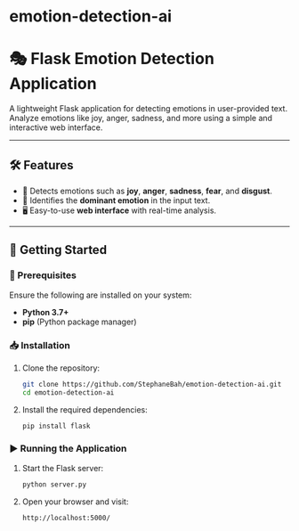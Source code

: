 # emotion-detection-ai

# 🎭 Flask Emotion Detection Application

A lightweight Flask application for detecting emotions in user-provided text. Analyze emotions like joy, anger, sadness, and more using a simple and interactive web interface.

---

## 🛠️ Features

- 🌟 Detects emotions such as **joy**, **anger**, **sadness**, **fear**, and **disgust**.
- 🎯 Identifies the **dominant emotion** in the input text.
- 🖥️ Easy-to-use **web interface** with real-time analysis.

---

## 🚀 Getting Started

### 🔧 Prerequisites

Ensure the following are installed on your system:
- **Python 3.7+**
- **pip** (Python package manager)

### 📥 Installation

1. Clone the repository:
   ```bash
   git clone https://github.com/StephaneBah/emotion-detection-ai.git
   cd emotion-detection-ai
2. Install the required dependencies:
   ```bash
   pip install flask

### ▶️ Running the Application

 1. Start the Flask server:
    ```bash
    python server.py
2. Open your browser and visit:
   ```
   http://localhost:5000/
